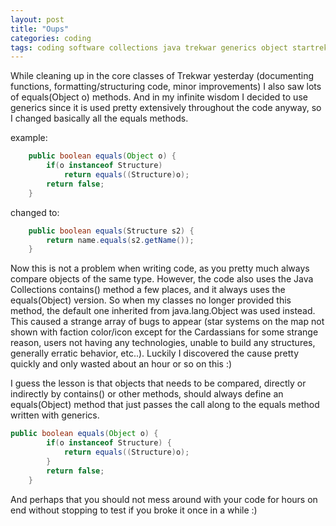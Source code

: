 ```yaml
---
layout: post
title: "Oups"
categories: coding
tags: coding software collections java trekwar generics object startrek waybackmachine
---
```


While cleaning up in the core classes of Trekwar yesterday (documenting functions, formatting/structuring code, minor improvements) I also saw lots of equals(Object o) methods. And in my infinite wisdom I decided to use generics since it is used pretty extensively throughout the code anyway, so I changed basically all the equals methods.

example:
```java
    public boolean equals(Object o) {
        if(o instanceof Structure)
            return equals((Structure)o);
        return false;
    }
```

changed to:
```java
    public boolean equals(Structure s2) {
        return name.equals(s2.getName());
    }
```

Now this is not a problem when writing code, as you pretty much always compare objects of the same type. However, the code also uses the Java Collections contains() method a few places, and it always uses the equals(Object) version. So when my classes no longer provided this method, the default one inherited from java.lang.Object was used instead. This caused a strange array of bugs to appear (star systems on the map not shown with faction color/icon except for the Cardassians for some strange reason, users not having any technologies, unable to build any structures, generally erratic behavior, etc..). Luckily I discovered the cause pretty quickly and only wasted about an hour or so on this :)

I guess the lesson is that objects that needs to be compared, directly or indirectly by contains() or other methods, should always define an equals(Object) method that just passes the call along to the equals method written with generics.

```java
public boolean equals(Object o) {
        if(o instanceof Structure) {
            return equals((Structure)o);
        }
        return false;
    }
```

And perhaps that you should not mess around with your code for hours on end without stopping to test if you broke it once in a while :)
